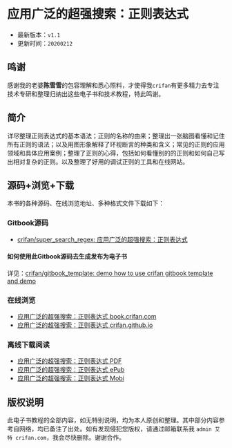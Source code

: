 # 应用广泛的超强搜索：正则表达式

* 最新版本：`v1.1`
* 更新时间：`20200212`

## 鸣谢

感谢我的老婆**陈雪雪**的包容理解和悉心照料，才使得我`crifan`有更多精力去专注技术专研和整理归纳出这些电子书和技术教程，特此鸣谢。

## 简介

详尽整理正则表达式的基本语法；正则的名称的由来；整理出一张脑图看懂和记住所有正则的语法；以及用图形象解释了环视断言的种类和含义；常见的正则的应用领域和具体应用案例；整理了正则的心得，包括如何看懂别的的正则和如何自己写出相对复杂的正则。以及整理了好用的调试正则的工具和在线网站。

## 源码+浏览+下载

本书的各种源码、在线浏览地址、多种格式文件下载如下：

### Gitbook源码

* [crifan/super_search_regex: 应用广泛的超强搜索：正则表达式](https://github.com/crifan/super_search_regex)

#### 如何使用此Gitbook源码去生成发布为电子书

详见：[crifan/gitbook_template: demo how to use crifan gitbook template and demo](https://github.com/crifan/gitbook_template)

### 在线浏览

* [应用广泛的超强搜索：正则表达式 book.crifan.com](http://book.crifan.com/books/super_search_regex/website)
* [应用广泛的超强搜索：正则表达式 crifan.github.io](https://crifan.github.io/super_search_regex/website)

### 离线下载阅读

* [应用广泛的超强搜索：正则表达式 PDF](http://book.crifan.com/books/super_search_regex/pdf/super_search_regex.pdf)
* [应用广泛的超强搜索：正则表达式 ePub](http://book.crifan.com/books/super_search_regex/epub/super_search_regex.epub)
* [应用广泛的超强搜索：正则表达式 Mobi](http://book.crifan.com/books/super_search_regex/mobi/super_search_regex.mobi)

## 版权说明

此电子书教程的全部内容，如无特别说明，均为本人原创和整理。其中部分内容参考自网络，均已备注了出处。如有发现侵犯您版权，请通过邮箱联系我 `admin 艾特 crifan.com`，我会尽快删除。谢谢合作。